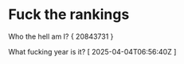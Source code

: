 # Fuck the rankings

Who the hell am I?
{ 20843731 }

What fucking year is it?
[ 2025-04-04T06:56:40Z ]
